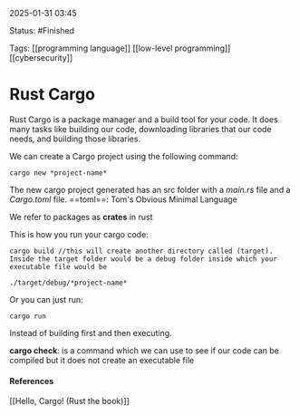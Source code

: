 
2025-01-31 03:45

Status: #Finished 

Tags: [[programming language]] [[low-level programming]] [[cybersecurity]]

# Rust Cargo

Rust Cargo is a package manager and a build tool for your code. It does many tasks like building our code, downloading libraries that our code needs, and building those libraries.

We can create a Cargo project using the following command:
```
cargo new *project-name*
```

The new cargo project generated has an src folder with a *main.rs* file and a *Cargo.toml* file. 
==toml==: Tom's Obvious Minimal Language

We refer to packages as **crates** in rust

This is how you run your cargo code:
```
cargo build //this will create another directory called (target). Inside the target folder would be a debug folder inside which your executable file would be
```

```
./target/debug/*project-name*
```

Or you can just run:
```
cargo run
```
Instead of building first and then executing.

**cargo check**: is a command which we can use to see if our code can be compiled but it does not create an executable file

#### References
[[Hello, Cargo! (Rust the book)]]